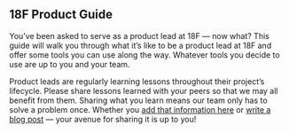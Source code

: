 ## 18F Product Guide

You’ve been asked to serve as a product lead at 18F — now what? This guide will walk you through what it’s like to be a product lead at 18F and offer some tools you can use along the way. Whatever tools you decide to use are up to you and your team.

Product leads are regularly learning lessons throughout their project’s lifecycle. Please share lessons learned with your peers so that we may all benefit from them. Sharing what you learn means our team only has to solve a problem once.  Whether you [add that information here](https://github.com/18F/product-guide/issues/new) or [write a blog post](https://18f.gsa.gov/2015/04/29/18f-how-we-write/) — your avenue for sharing it is up to you!
